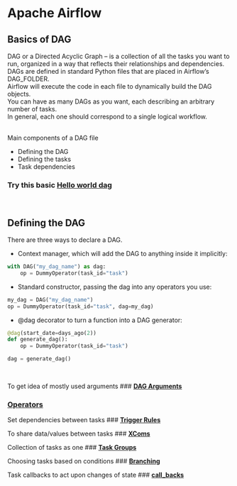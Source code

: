 # Apache Airflow

## Basics of DAG
DAG or a Directed Acyclic Graph – is a collection of all the tasks you want to run, organized in a way that reflects their relationships and dependencies.<br> 
DAGs are defined in standard Python files that are placed in Airflow’s DAG_FOLDER. <br>
Airflow will execute the code in each file to dynamically build the DAG objects.<br>
You can have as many DAGs as you want, each describing an arbitrary number of tasks. <br>
In general, each one should correspond to a single logical workflow.<br><br>

Main components of a DAG file
 - Defining the DAG
 - Defining the tasks
 - Task dependencies

 ### **Try this basic [Hello world dag](https://github.com/sampathsvskr/GCP/tree/main/composer_airflow/dag_arguments_and_variables/hello_world_dag.py)**

 <br>

## Defining the DAG
There are three ways to declare a DAG. 
- Context manager, which will add the DAG to anything inside it implicitly:
```python
with DAG("my_dag_name") as dag:
    op = DummyOperator(task_id="task")
```

- Standard constructor, passing the dag into any operators you use:
```python
my_dag = DAG("my_dag_name")
op = DummyOperator(task_id="task", dag=my_dag)
```
- @dag decorator to turn a function into a DAG generator:

```python
@dag(start_date=days_ago(2))
def generate_dag():
    op = DummyOperator(task_id="task")

dag = generate_dag()
```
<br>

To get idea of mostly used arguments ### **[DAG Arguments](https://github.com/sampathsvskr/GCP/tree/main/composer_airflow/dag_arguments_and_variables)** 


### **[Operators](https://github.com/sampathsvskr/GCP/tree/main/composer_airflow/operators)** 


Set dependencies between tasks ### **[Trigger Rules](https://github.com/sampathsvskr/GCP/tree/main/composer_airflow/trigger_rules)** 

To share data/values between tasks ### **[XComs](https://github.com/sampathsvskr/GCP/tree/main/composer_airflow/xcoms)** 


Collection of tasks as one ### **[Task Groups](https://github.com/sampathsvskr/GCP/tree/main/composer_airflow/task_groups_and_branching)** 

Choosing tasks based on conditions ### **[Branching](https://github.com/sampathsvskr/GCP/tree/main/composer_airflow/task_groups_and_branching#branching)** 

Task callbacks to act upon changes of state ### **[call_backs](https://airflow.apache.org/docs/apache-airflow/2.2.2/logging-monitoring/callbacks.html)**
